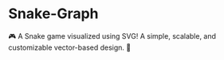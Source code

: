# Snake-Graph
🎮 A Snake game visualized using SVG! A simple, scalable, and customizable vector-based design. 🐍
